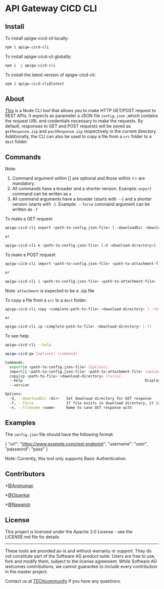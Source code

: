 # API Gateway CICD CLI

## Install

To install apigw-cicd-cli locally:
```sh
npm i apigw-cicd-cli
```

To install apigw-cicd-cli globally:
```sh
npm i -g apigw-cicd-cli
```

To install the latest version of apigw-cicd-cli:
```sh
npm i apigw-cicd-cli@latest
```

## About
[This](https://www.npmjs.com/package/apigw-cicd-cli) is a Node CLI tool that allows you to make HTTP GET/POST request to REST APIs. It expects as parameter a JSON file `config.json` ,which contains the request URL and credentials necessary to make the requests. By default, responses to GET and POST requests will be saved as `getResponse.zip` and `postResponse.zip` respectively in the current directory. Additionally, the CLI can also be used to copy a file from a `src` folder to a `dest` folder.

## Commands

Note:
1. Command argument within [] are optional and those within <> are mandatory.
2. All commands have a broader and a shorter version. Example: `export` command can be wriiten as `e`
3. All command arguments have a broader (starts with `--`) and a shorter version (starts with `-`).
  Example: `--force` command argument can be written as `-f`

To make a GET request:
```sh
apigw-cicd-cli export <path-to-config.json-file> [--downloadDir <download-directory>] [--filename <name-for-response-file>] [--force]

or

apigw-cicd-cli e <path-to-config.json-file> [-d <download-directory>] [-n <name-for-response-file>] [-f]
```

To make a POST request:
```sh
apigw-cicd-cli import <path-to-config.json-file> <path-to-attachment-file> [--downloadDir <download-directory>] [--filename <name-for-response-file>] [--force]

or

apigw-cicd-cli i <path-to-config.json-file> <path-to-attachment-file> [-d <download-directory>] [-n <name-for-response-file>] [-f]
```
Note: `attachment` is expected to be a .zip file

To copy a file from a `src` to a `dest` folder:
```sh
apigw-cicd-cli copy <complete-path-to-file> <download-directory> [--force]

or

apigw-cicd-cli cp <complete-path-to-file> <download-directory> [-f]
```

To see help:
```sh
apigw-cicd-cli --help
```

```sh
apigw-cicd-gw [options] [command]

Commands:
  export|e <path-to-config.json-file> [options]		                    Send a GET request
  import|i <path-to-config.json-file> <path-to-attachment-file> [options]   Send a POST request
  copy|cp <path-to-file> <download-directory> [force] 	                    Copy a file from a src folder to a dest folder
  --help               				                            Display help for commands and options
  --version                                                                 Output the version number

Options:
  -d, --downloadDir <dir>   Set download directory for GET response
  -f, --force               If file exists in download directory, it is overwritten
  -n, --filename <name>     Name to save GET response with
```

## Examples

The `config.json` file should have the following format:

{
	"url": "https://www.example.com/rest-endpoint",
	"username": "user",
	"password": "pass"
}

Note: Currently, this tool only supports Basic Authentication.

## Contributors

*[@Anshuman](https://github.com/anshu96788)

*[@Dipankar](https://github.com/DipankarDDUT)

*[@Nawajish](https://github.com/Nawajish)

## License

This project is licensed under the Apache 2.0 License - see the LICENSE.md file for details
______________________
These tools are provided as-is and without warranty or support. They do not constitute part of the Software AG product suite. Users are free to use, fork and modify them, subject to the license agreement. While Software AG welcomes contributions, we cannot guarantee to include every contribution in the master project.

Contact us at [TECHcommunity](mailto:technologycommunity@softwareag.com?subject=Github/SoftwareAG) if you have any questions.



